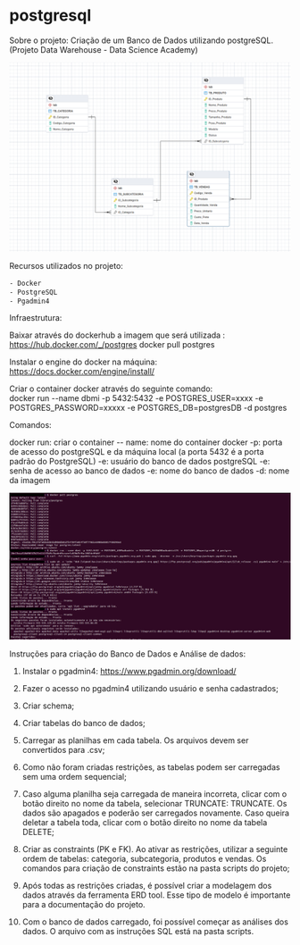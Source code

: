 # postgresql

Sobre o projeto: Criação de um Banco de Dados utilizando postgreSQL. (Projeto Data Warehouse - Data Science Academy)

![modelo](https://github.com/misoliv/postgresql/blob/main/img/modelo.png)

Recursos utilizados no projeto:

    - Docker
    - PostgreSQL
    - Pgadmin4

Infraestrutura:

Baixar através do dockerhub a imagem que será utilizada : https://hub.docker.com/_/postgres 
   docker pull postgres
   
Instalar o engine do docker na máquina: https://docs.docker.com/engine/install/

Criar o container docker através do seguinte comando:    
docker run --name dbmi -p 5432:5432 -e POSTGRES_USER=xxxx -e POSTGRES_PASSWORD=xxxxx -e POSTGRES_DB=postgresDB -d postgres

Comandos:

docker run: criar o container
-- name: nome do container docker
-p: porta de acesso do postgreSQL e da máquina local (a porta 5432 é a porta padrão do PostgreSQL) 
-e: usuário do banco de dados postgreSQL
-e: senha de acesso ao banco de dados
-e: nome do banco de dados
-d: nome da imagem

![instalacao](https://github.com/misoliv/postgresql/blob/main/img/instalacao.jpg)

Instruções para criação do Banco de Dados e Análise de dados:

1) Instalar o pgadmin4: https://www.pgadmin.org/download/

2) Fazer o acesso no pgadmin4 utilizando usuário e senha cadastrados;

3) Criar schema;

4) Criar tabelas do banco de dados;

5) Carregar as planilhas em cada tabela. Os arquivos devem ser convertidos para .csv;

6) Como não foram criadas restrições, as tabelas podem ser carregadas sem uma ordem sequencial;

7) Caso alguma planilha seja carregada de maneira incorreta, clicar com o botão direito no nome da tabela, selecionar TRUNCATE: TRUNCATE. Os dados são apagados e poderão ser carregados novamente. Caso queira deletar a tabela toda, clicar com o botão direito no nome da tabela DELETE; 

8) Criar as constraints (PK e FK). Ao ativar as restrições, utilizar a seguinte ordem de tabelas: categoria, subcategoria, produtos e vendas. Os comandos para criação de constraints estão na pasta scripts do projeto;

9) Após todas as restrições criadas, é possível criar a modelagem dos dados através da ferramenta ERD tool. Esse tipo de modelo é importante para a documentação do projeto.

10) Com o banco de dados carregado, foi possível começar as análises dos dados. O arquivo com as instruções SQL está na pasta scripts.
